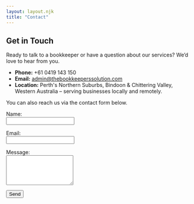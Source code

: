 ```yaml
---
layout: layout.njk
title: "Contact"
---
```


## Get in Touch

Ready to talk to a bookkeeper or have a question about our services? We’d love to hear from you.

* **Phone:** +61 0419 143 150
* **Email:** admin@thebookkeeperssolution.com
* **Location:** Perth's Northern Suburbs, Bindoon & Chittering Valley, Western Australia – serving businesses locally and remotely.

You can also reach us via the contact form below.

<form name="contact" method="POST" data-netlify="true">
  <input type="hidden" name="form-name" value="contact">
  <p>
    <label>
      Name:<br>
      <input type="text" name="name" required>
    </label>
  </p>
  <p>
    <label>
      Email:<br>
      <input type="email" name="email" required>
    </label>
  </p>
  <p>
    <label>
      Message:<br>
      <textarea name="message" rows="5" required></textarea>
    </label>
  </p>
  <button type="submit">Send</button>
</form>